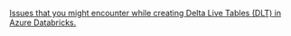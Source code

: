 [Issues that you might encounter while creating Delta Live Tables (DLT) in Azure Databricks.](https://databrickscentral.github.io/dlt/azure-setup-issues)
